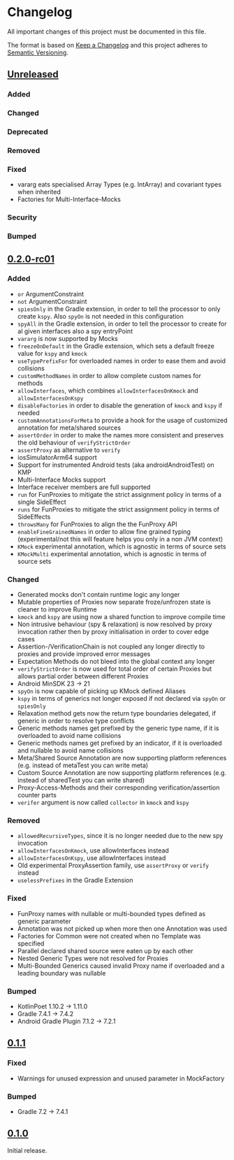 # Changelog

All important changes of this project must be documented in this file.

The format is based on [Keep a Changelog](http://keepachangelog.com/en/1.0.0/)
and this project adheres to [Semantic Versioning](http://semver.org/spec/v2.0.0.html).

## [Unreleased](https://github.com/bitPogo/kmock/compare/v0.2.0-rc01...main)

### Added

### Changed

### Deprecated

### Removed

### Fixed

* vararg eats specialised Array Types (e.g. IntArray) and covariant types when inherited
* Factories for Multi-Interface-Mocks

### Security

### Bumped

## [0.2.0-rc01](https://github.com/bitPogo/kmock/compare/v0.1.1...v0.2.0-rc01)

### Added

* `or` ArgumentConstraint
* `not` ArgumentConstraint
* `spiesOnly` in the Gradle extension, in order to tell the processor to only create `kspy`. Also `spyOn` is not needed in this configuration
* `spyAll` in the Gradle extension, in order to tell the processor to create for al given interfaces also a spy entryPoint
* `vararg` is now supported by Mocks
* `freezeOnDefault` in the Gradle extension, which sets a default freeze value for `kspy` and `kmock`
* `useTypePrefixFor` for overloaded names in order to ease them and avoid collisions
* `customMethodNames` in order to allow complete custom names for methods
* `allowInterfaces`, which combines `allowInterfacesOnKmock` and `allowInterfacesOnKspy`
* `disableFactories` in order to disable the generation of `kmock` and `kspy` if needed
* `customAnnotationsForMeta` to provide a hook for the usage of customized annotation for meta/shared sources
* `assertOrder` in order to make the names more consistent and preserves the old behaviour of `verifyStrictOrder`
* `assertProxy` as alternative to `verify`
* iosSimulatorArm64 support
* Support for instrumented Android tests (aka androidAndroidTest) on KMP
* Multi-Interface Mocks support
* Interface receiver members are full supported
* `run` for FunProxies to mitigate the strict assignment policy in terms of a single SideEffect
* `runs` for FunProxies to mitigate the strict assignment policy in terms of SideEffects
* `throwsMany` for FunProxies to align the the FunProxy API
* `enableFineGrainedNames` in order to allow fine grained typing (experimental/not this will feature helps you only in a non JVM context)
* `KMock` experimental annotation, which is agnostic in terms of source sets
* `KMockMulti` experimental annotation, which is agnostic in terms of source sets

### Changed

* Generated mocks don't contain runtime logic any longer
* Mutable properties of Proxies now separate froze/unfrozen state is cleaner to improve Runtime
* `kmock` and `kspy` are using now a shared function to improve compile time
* Non intrusive behaviour (spy & relaxation) is now resolved by proxy invocation rather then by proxy initialisation in order to cover edge cases
* Assertion-/VerificationChain is not coupled any longer directly to proxies and provide improved error messages
* Expectation Methods do not bleed into the global context any longer
* `verifyStrictOrder` is now used for total order of certain Proxies but allows partial order between different Proxies
* Android MinSDK 23 -> 21
* `spyOn` is now capable of picking up KMock defined Aliases
* `kspy` in terms of generics not longer exposed if not declared via `spyOn` or `spiesOnly`
* Relaxation method gets now the return type boundaries delegated, if generic in order to resolve type conflicts
* Generic methods names get prefixed by the generic type name, if it is overloaded to avoid name collisions
* Generic methods names get prefixed by an indicator, if it is overloaded and nullable to avoid name collisions
* Meta/Shared Source Annotation are now supporting platform references (e.g. instead of metaTest you can write meta)
* Custom Source Annotation are now supporting platform references (e.g. instead of sharedTest you can write shared)
* Proxy-Access-Methods and their corresponding verification/assertion counter parts
* `verifer` argument is now called `collector` in `kmock` and `kspy`

### Removed

* `allowedRecursiveTypes`, since it is no longer needed due to the new spy invocation
* `allowInterfacesOnKmock`, use allowInterfaces instead
* `allowInterfacesOnKspy`, use allowInterfaces instead
* Old experimental ProxyAssertion family, use `assertProxy` or `verify` instead
* `uselessPrefixes` in the Gradle Extension

### Fixed

* FunProxy names with nullable or multi-bounded types defined as generic parameter
* Annotation was not picked up when more then one Annotation was used
* Factories for Common were not created when no Template was specified
* Parallel declared shared source were eaten up by each other
* Nested Generic Types were not resolved for Proxies
* Multi-Bounded Generics caused invalid Proxy name if overloaded and a leading boundary was nullable

### Bumped

* KotlinPoet 1.10.2 -> 1.11.0
* Gradle 7.4.1 -> 7.4.2
* Android Gradle Plugin 7.1.2 -> 7.2.1

## [0.1.1](https://github.com/bitPogo/kmock/compare/v0.1.0...v0.1.1)

### Fixed

* Warnings for unused expression and unused parameter in MockFactory

### Bumped

* Gradle 7.2 -> 7.4.1

## [0.1.0](https://github.com/bitPogo/kmock/compare/releases/tag/v0.1.0)

Initial release.
